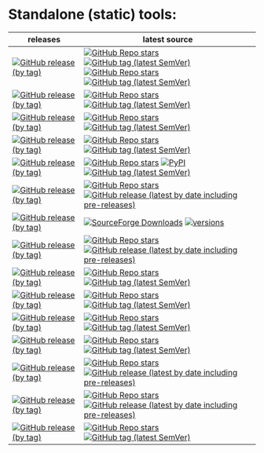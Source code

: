 # Standalone (static) tools:
| releases                                                                                                                                                                                                                                           | latest source                                                                                                                                                                                                                                                                                                                                                                                                                                                                                                                                                                                                              |
|----------------------------------------------------------------------------------------------------------------------------------------------------------------------------------------------------------------------------------------------------|----------------------------------------------------------------------------------------------------------------------------------------------------------------------------------------------------------------------------------------------------------------------------------------------------------------------------------------------------------------------------------------------------------------------------------------------------------------------------------------------------------------------------------------------------------------------------------------------------------------------------|
| [![GitHub release (by tag)](https://img.shields.io/github/downloads/hemnstill/StandaloneTools/python-3.12.2/total?label=⭳%20python-3.12.2)](https://github.com/hemnstill/StandaloneTools/releases/tag/python-3.12.2)                               | [![GitHub Repo stars](https://img.shields.io/github/stars/indygreg/python-build-standalone?style=social&label=python-build-standalone)](https://github.com/indygreg/python-build-standalone) [![GitHub tag (latest SemVer)](https://img.shields.io/github/v/tag/indygreg/python-build-standalone)](https://python-build-standalone.readthedocs.io/en/latest/) <br> [![GitHub Repo stars](https://img.shields.io/github/stars/python/cpython?style=social&label=python)](https://github.com/python/cpython) [![GitHub tag (latest SemVer)](https://img.shields.io/github/v/tag/python/cpython)](https://docs.python.org/3/) |
| [![GitHub release (by tag)](https://img.shields.io/github/downloads/hemnstill/StandaloneTools/poetry-1.8.2/total?label=⭳%20poetry-1.8.2)](https://github.com/hemnstill/StandaloneTools/releases/tag/poetry-1.8.2)                                  | [![GitHub Repo stars](https://img.shields.io/github/stars/python-poetry/poetry?style=social&label=poetry)](https://github.com/python-poetry/poetry) [![GitHub tag (latest SemVer)](https://img.shields.io/github/v/tag/python-poetry/poetry)](https://python-poetry.org/history/)                                                                                                                                                                                                                                                                                                                                          |
| [![GitHub release (by tag)](https://img.shields.io/github/downloads/hemnstill/StandaloneTools/pylint-3.0.3/total?label=⭳%20pylint-3.0.3)](https://github.com/hemnstill/StandaloneTools/releases/tag/pylint-3.0.3)                                  | [![GitHub Repo stars](https://img.shields.io/github/stars/PyCQA/pylint?style=social&label=pylint)](https://github.com/PyCQA/pylint) [![GitHub tag (latest SemVer)](https://img.shields.io/github/v/tag/PyCQA/pylint)](https://pylint.pycqa.org/en/latest/)                                                                                                                                                                                                                                                                                                                                                                 |
| [![GitHub release (by tag)](https://img.shields.io/github/downloads/hemnstill/StandaloneTools/mypy-1.8.0/total?label=⭳%20mypy-1.8.0)](https://github.com/hemnstill/StandaloneTools/releases/tag/mypy-1.8.0)                                        | [![GitHub Repo stars](https://img.shields.io/github/stars/python/mypy?style=social&label=mypy)](https://github.com/python/mypy) [![GitHub tag (latest SemVer)](https://img.shields.io/github/v/tag/python/mypy)](https://mypy.readthedocs.io/en/latest/)                                                                                                                                                                                                                                                                                                                                                                   |
| [![GitHub release (by tag)](https://img.shields.io/github/downloads/hemnstill/StandaloneTools/ansible-8.3.0/total?label=⭳%20ansible-8.3.0-core-2.15.3)](https://github.com/hemnstill/StandaloneTools/releases/tag/ansible-8.3.0)                   | [![GitHub Repo stars](https://img.shields.io/github/stars/ansible/ansible?style=social&label=ansible)](https://github.com/ansible/ansible) [![PyPI](https://img.shields.io/pypi/v/ansible)](https://pypi.org/project/ansible/) [![GitHub tag (latest SemVer)](https://img.shields.io/github/v/tag/ansible/ansible)](https://docs.ansible.com/ansible/devel/reference_appendices/release_and_maintenance.html)                                                                                                                                                                                                              |
| [![GitHub release (by tag)](https://img.shields.io/github/downloads/hemnstill/StandaloneTools/bsdtar-3.7.4/total?label=⭳%20bsdtar-3.7.4)](https://github.com/hemnstill/StandaloneTools/releases/tag/bsdtar-3.7.4)                                  | [![GitHub Repo stars](https://img.shields.io/github/stars/libarchive/libarchive?style=social&label=libarchive)](https://github.com/libarchive/libarchive) [![GitHub release (latest by date including pre-releases)](https://img.shields.io/github/v/release/libarchive/libarchive)](https://github.com/libarchive/libarchive/releases/latest)                                                                                                                                                                                                                                                                             |
| [![GitHub release (by tag)](https://img.shields.io/github/downloads/hemnstill/StandaloneTools/7-Zip-24.05/total?label=⭳%207-Zip-24.05)](https://github.com/hemnstill/StandaloneTools/releases/tag/7-Zip-24.05)                                     | [![SourceForge Downloads](https://img.shields.io/sourceforge/dm/sevenzip?style=social&label=7-Zip&logo=sourceforge)](https://sourceforge.net/projects/sevenzip/) [![versions](https://repology.org/badge/latest-versions/7zip.svg)](https://repology.org/project/7zip/versions)                                                                                                                                                                                                                                                                                                                                            |
| [![GitHub release (by tag)](https://img.shields.io/github/downloads/hemnstill/StandaloneTools/zstd-1.5.6/total?label=⭳%20zstd-1.5.6)](https://github.com/hemnstill/StandaloneTools/releases/tag/zstd-1.5.6)                                        | [![GitHub Repo stars](https://img.shields.io/github/stars/facebook/zstd?style=social&label=zstd)](https://github.com/facebook/zstd) [![GitHub release (latest by date including pre-releases)](https://img.shields.io/github/v/release/facebook/zstd)](https://github.com/facebook/zstd/releases/latest)                                                                                                                                                                                                                                                                                                                   |
| [![GitHub release (by tag)](https://img.shields.io/github/downloads/hemnstill/StandaloneTools/pg_dump-15.1/total?label=⭳%20pg_dump-15.1)](https://github.com/hemnstill/StandaloneTools/releases/tag/pg_dump-15.1)                                  | [![GitHub Repo stars](https://img.shields.io/github/stars/postgres/postgres?style=social&label=postgres)](https://github.com/postgres/postgres) [![GitHub tag (latest SemVer)](https://img.shields.io/github/v/tag/postgres/postgres)](https://www.postgresql.org/docs/current/index.html)                                                                                                                                                                                                                                                                                                                                 |
| [![GitHub release (by tag)](https://img.shields.io/github/downloads/hemnstill/StandaloneTools/mysql-8.3.0/total?label=⭳%20mysql-8.3.0)](https://github.com/hemnstill/StandaloneTools/releases/tag/mysql-8.3.0)                                     | [![GitHub Repo stars](https://img.shields.io/github/stars/mysql/mysql-server?style=social&label=mysql-server)](https://github.com/mysql/mysql-server) [![GitHub tag (latest SemVer)](https://img.shields.io/github/v/tag/mysql/mysql-server)](https://dev.mysql.com/doc/relnotes/mysql/en/)                                                                                                                                                                                                                                                                                                                                |
| [![GitHub release (by tag)](https://img.shields.io/github/downloads/hemnstill/StandaloneTools/redis-7.2.4/total?label=⭳%20redis-7.2.4)](https://github.com/hemnstill/StandaloneTools/releases/tag/redis-7.2.4)                                     | [![GitHub Repo stars](https://img.shields.io/github/stars/redis/redis?style=social&label=redis)](https://github.com/redis/redis) [![GitHub tag (latest SemVer)](https://img.shields.io/github/v/tag/redis/redis)](https://redis.io/download/)                                                                                                                                                                                                                                                                                                                                                                              |
| [![GitHub release (by tag)](https://img.shields.io/github/downloads/hemnstill/StandaloneTools/busybox-1.35.0-FRP-4784/total?label=⭳%20busybox-1.35.0-FRP-4784)](https://github.com/hemnstill/StandaloneTools/releases/tag/busybox-1.35.0-FRP-4784) | [![GitHub Repo stars](https://img.shields.io/github/stars/rmyorston/busybox-w32?style=social&label=busybox-w32)](https://github.com/rmyorston/busybox-w32) [![GitHub tag (latest SemVer)](https://img.shields.io/github/v/tag/rmyorston/busybox-w32)](https://frippery.org/busybox/release-notes/current.html)                                                                                                                                                                                                                                                                                                             |
| [![GitHub release (by tag)](https://img.shields.io/github/downloads/hemnstill/StandaloneTools/far2l-2.5.3/total?label=⭳%20far2l-2.5.3)](https://github.com/hemnstill/StandaloneTools/releases/tag/far2l-2.5.3)                                     | [![GitHub Repo stars](https://img.shields.io/github/stars/elfmz/far2l?style=social&label=far2l)](https://github.com/elfmz/far2l) [![GitHub release (latest by date including pre-releases)](https://img.shields.io/github/v/release/elfmz/far2l)](https://github.com/elfmz/far2l/releases/latest)                                                                                                                                                                                                                                                                                                                          |
| [![GitHub release (by tag)](https://img.shields.io/github/downloads/hemnstill/StandaloneTools/pcre2grep-10.40/total?label=⭳%20pcre2grep-10.40)](https://github.com/hemnstill/StandaloneTools/releases/tag/pcre2grep-10.40)                         | [![GitHub Repo stars](https://img.shields.io/github/stars/PCRE2Project/pcre2?style=social&label=PCRE2)](https://github.com/PCRE2Project/pcre2) [![GitHub release (latest by date including pre-releases)](https://img.shields.io/github/v/release/PCRE2Project/pcre2)](https://github.com/PCRE2Project/pcre2/releases/latest)                                                                                                                                                                                                                                                                                              |
| [![GitHub release (by tag)](https://img.shields.io/github/downloads/hemnstill/StandaloneTools/openssl-3.0.9/total?label=⭳%20openssl-3.0.9)](https://github.com/hemnstill/StandaloneTools/releases/tag/openssl-3.0.9)                               | [![GitHub Repo stars](https://img.shields.io/github/stars/openssl/openssl?style=social&label=OpenSSL)](https://github.com/openssl/openssl) [![GitHub tag (latest SemVer)](https://img.shields.io/github/v/tag/openssl/openssl)](https://www.openssl.org/news/changelog.html)                                                                                                                                                                                                                                                                                                                                               |


